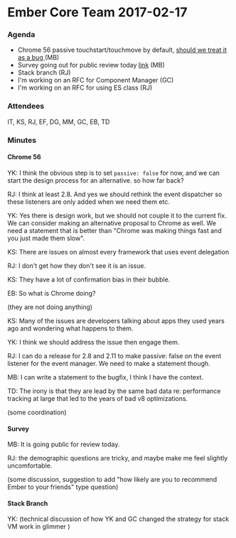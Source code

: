 # Ember Core Team 2017-02-17

### Agenda

- Chrome 56 passive touchstart/touchmove by default, [should we treat it as a bug ](https://github.com/emberjs/ember.js/issues/14927#issuecomment-280536034) (MB)
- Survey going out for public review today [link](https://docs.google.com/document/d/1ZzgAH2Q08hvNqQ4wbwjpYGq2Xl4NuuxxeDryBdHRNoU/edit#) (MB)
- Stack branch (RJ)
- I'm working on an RFC for Component Manager (GC)
- I'm working on an RFC for using ES class (RJ)

### Attendees

IT, KS, RJ, EF, DG, MM, GC, EB, TD

### Minutes

#### Chrome 56

YK: I think the obvious step is to set `passive: false` for now, and we can start the design process for an alternative. so how far back?

RJ: I think at least 2.8. And yes we should rethink the event dispatcher so these listeners are only added when we need them etc.

YK: Yes there is design work, but we should not couple it to the current fix. We can consider making an alternative proposal to Chrome as well. We need a statement that is better than "Chrome was making things fast and you just made them slow".

KS: There are issues on almost every framework that uses event delegation

RJ: I don't get how they don't see it is an issue.

KS: They have a lot of confirmation bias in their bubble.

EB: So what is Chrome doing?

(they are not doing anything)

KS: Many of the issues are developers talking about apps they used years ago and wondering what happens to them.

YK: I think we should address the issue then engage them.

RJ: I can do a release for 2.8 and 2.11 to make passive: false on the event listener for the event manager. We need to make a statement though.

MB: I can write a statement to the bugfix, I think I have the context.

TD: The irony is that they are lead by the same bad data re: performance tracking at large that led to the years of bad v8 optimizations.

(some coordination)

#### Survey

MB: It is going public for review today.

RJ: the demographic questions are tricky, and maybe make me feel slightly uncomfortable.

(some discussion, suggestion to add "how likely are you to recommend Ember to your friends" type question)

#### Stack Branch

YK: (technical discussion of how YK and GC changed the strategy for stack VM work in glimmer )
